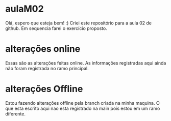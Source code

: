 # aulaM02

Olá, espero que esteja bem! :)
Criei este repositório para a aula 02 de github. Em sequencia farei o exercício proposto.

# alterações online
Essas são as alterações feitas online.
As informações registradas aqui ainda não foram registrada no ramo principal.

# alterações Offline
Estou fazendo alterações offline pela branch criada na minha maquina.
O que esta escrito aqui nao esta registrado na main pois estou em um ramo diferente.


